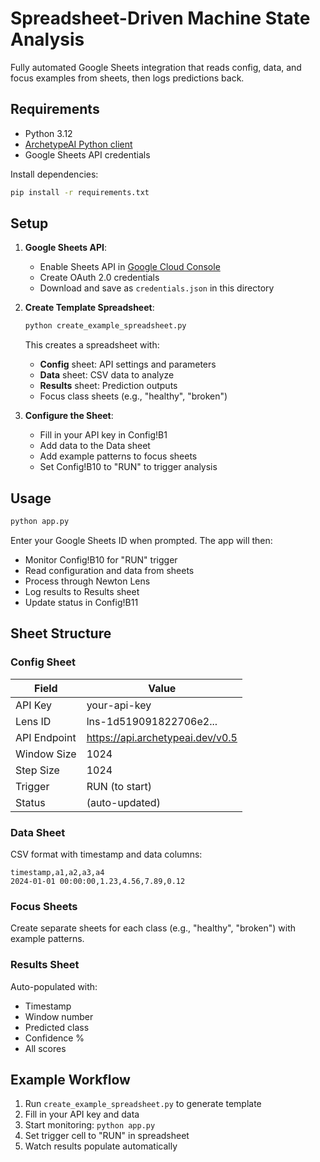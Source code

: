 # Spreadsheet-Driven Machine State Analysis

Fully automated Google Sheets integration that reads config, data, and focus examples from sheets, then logs predictions back.

## Requirements

- Python 3.12
- [ArchetypeAI Python client](https://github.com/archetypeai/python-client)
- Google Sheets API credentials

Install dependencies:
```bash
pip install -r requirements.txt
```

## Setup

1. **Google Sheets API**:
   - Enable Sheets API in [Google Cloud Console](https://console.cloud.google.com)
   - Create OAuth 2.0 credentials
   - Download and save as `credentials.json` in this directory

2. **Create Template Spreadsheet**:
   ```bash
   python create_example_spreadsheet.py
   ```
   This creates a spreadsheet with:
   - **Config** sheet: API settings and parameters
   - **Data** sheet: CSV data to analyze
   - **Results** sheet: Prediction outputs
   - Focus class sheets (e.g., "healthy", "broken")

3. **Configure the Sheet**:
   - Fill in your API key in Config!B1
   - Add data to the Data sheet
   - Add example patterns to focus sheets
   - Set Config!B10 to "RUN" to trigger analysis

## Usage

```bash
python app.py
```

Enter your Google Sheets ID when prompted. The app will then:
- Monitor Config!B10 for "RUN" trigger
- Read configuration and data from sheets
- Process through Newton Lens
- Log results to Results sheet
- Update status in Config!B11

## Sheet Structure

### Config Sheet
| Field | Value |
|-------|-------|
| API Key | your-api-key |
| Lens ID | lns-1d519091822706e2... |
| API Endpoint | https://api.archetypeai.dev/v0.5 |
| Window Size | 1024 |
| Step Size | 1024 |
| Trigger | RUN (to start) |
| Status | (auto-updated) |

### Data Sheet
CSV format with timestamp and data columns:
```
timestamp,a1,a2,a3,a4
2024-01-01 00:00:00,1.23,4.56,7.89,0.12
```

### Focus Sheets
Create separate sheets for each class (e.g., "healthy", "broken") with example patterns.

### Results Sheet
Auto-populated with:
- Timestamp
- Window number
- Predicted class
- Confidence %
- All scores

## Example Workflow

1. Run `create_example_spreadsheet.py` to generate template
2. Fill in your API key and data
3. Start monitoring: `python app.py`
4. Set trigger cell to "RUN" in spreadsheet
5. Watch results populate automatically
